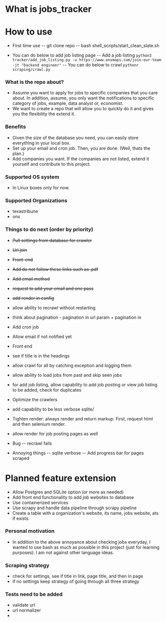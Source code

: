 # What is jobs_tracker

# How to use

- First time use
-- git clone repo
-- bash shell_scripts/start_clean_slate.sh

- You can do below to add job listing page
-- Add a job listing
  `python3 tracker/add_job_listing.py -u https://www.onxmaps.com/join-our-team -jt "backend engineer"`
-- You can do below to crawl
  `pythonr scraping/crawl.py`

### What is the repo about?

- Assume you want to apply for jobs to specific companies that you care about. In addition, assume, you only want the notifications to specific category of jobs, example, data analyst or, economist.
- We want to create a repo that will allow you to quickly do it and gives you the flexibility the extend it.

### Benefits

- Given the size of the database you need, you can easily store everything in your local box.
- Set up your email and cron job. Then, you are done. (Well, thats the plan.)
- Add companies you want. If the companies are not listed, extend it yourself and contribute to this project.

### Supported OS system

- In Linux boxes only for now.

### Supported Organizations

- texastribune
- onx

### Things to do next (order by priority)

- ~~Pull settings from database for crawler~~
- ~~Url join~~
- ~~Front-end~~
- ~~Add do not follow these links such as .pdf~~
- ~~Add email method~~
- ~~request to add your email and one pass~~
- ~~add render in config~~
- allow ability to recrawl without restarting
- think about pagination - pagination in url param + pagination in
- Add cron job
- Allow email if not notified yet
- Front end
- see if title is in the headings
- allow crawl for all by catching exception and logging them
- allow ability to load jobs from past and skip seen jobs
- for add job listing, allow capability to add job posting or view job listing to be added, check for duplicates
- Optimize the crawlers
- add capability to be less verbose sqlite/
- Tighten render: always render and return markup. First, request html and then selenium render.
- allow render for job posting pages as well

- Bug
-- recrawl fails

- Annoying things
-- sqlite verbose
-- Add progress bar for pages scraped

# Planned feature extension

- Allow Postgres and SQLite option (or more as needed)
- Add front end functionality to add job websites to database
- Use containerized services
- Use scrapy and handle data pipeline through scrapy pipeline
- Create a table with a organization's website, its name, jobs website, ats if exists.

### Personal motivation

- In addition to the above annoyance about checking jobs everyday, I wanted to use bash as much as possible in this project (just for learning purposes). I am not against other language ideas.

### Scraping strategy

- check for settings, see if title in link, page title, and then in page
- if no settings keep strategy of going through all three strategy

### Tests need to be added

- validate url
- url normalizer
-
